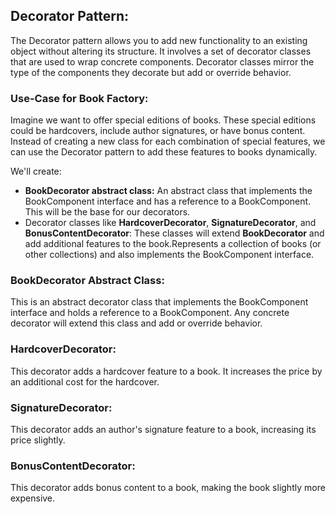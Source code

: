 ## Decorator Pattern:
The Decorator pattern allows you to add new functionality to an existing object without altering its structure. It involves a set of decorator classes that are used to wrap concrete components. Decorator classes mirror the type of the components they decorate but add or override behavior.

### Use-Case for Book Factory:
Imagine we want to offer special editions of books. These special editions could be hardcovers, include author signatures, or have bonus content. Instead of creating a new class for each combination of special features, we can use the Decorator pattern to add these features to books dynamically.

We'll create:

- **BookDecorator abstract class:** An abstract class that implements the BookComponent interface and has a reference to a BookComponent. This will be the base for our decorators.
- Decorator classes like **HardcoverDecorator**, **SignatureDecorator**, and **BonusContentDecorator**: These classes will extend **BookDecorator** and add additional features to the book.Represents a collection of books (or other collections) and also implements the BookComponent interface.


### BookDecorator Abstract Class:
This is an abstract decorator class that implements the BookComponent interface and holds a reference to a BookComponent. Any concrete decorator will extend this class and add or override behavior.

### HardcoverDecorator:
This decorator adds a hardcover feature to a book. It increases the price by an additional cost for the hardcover.

### SignatureDecorator:
This decorator adds an author's signature feature to a book, increasing its price slightly.

### BonusContentDecorator:
This decorator adds bonus content to a book, making the book slightly more expensive.
